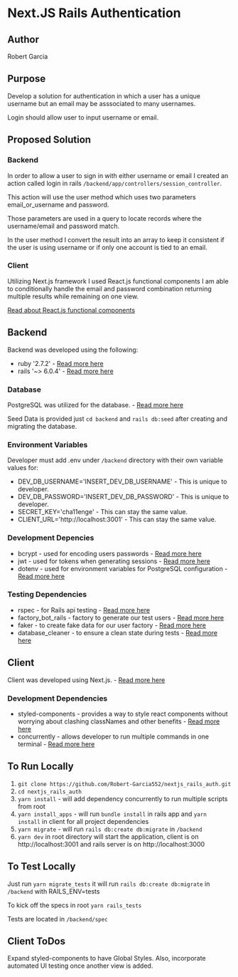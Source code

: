 # Next.JS Rails Authentication

## Author

Robert Garcia

## Purpose

Develop a solution for authentication in which a user has a unique username but an email may be asssociated to many usernames.

Login should allow user to input username or email.

## Proposed Solution

### Backend

In order to allow a user to sign in with either username or email I created an action called login in rails `/backend/app/controllers/session_controller`.

This action will use the user method which uses two parameters email_or_username and password. 

Those parameters are used in a query to locate records where the username/email and password match.

In the user method I convert the result into an array to keep it consistent if the user is using username or if only one account is tied to an email.

### Client

Utilizing Next.js framework I used React.js functional components I am able to conditionally handle the email and password combination returning multiple results while remaining on one view.

[Read about React.js functional components](https://reactjs.org/docs/hooks-state.html)

## Backend

Backend was developed using the following:

* ruby '2.7.2' - [Read more here](https://www.ruby-lang.org/en/documentation/)
* rails '~> 6.0.4' - [Read more here](https://rubyonrails.org/)

### Database

PostgreSQL was utilized for the database. - [Read more here](https://www.postgresql.org/)

Seed Data is provided just `cd backend` and `rails db:seed` after creating and migrating the database.

### Environment Variables

Developer must add .env under `/backend` directory with their own variable values for:

* DEV_DB_USERNAME='INSERT_DEV_DB_USERNAME' - This is unique to developer.
* DEV_DB_PASSWORD='INSERT_DEV_DB_PASSWORD' - This is unique to developer.
* SECRET_KEY='cha11enge' - This can stay the same value.
* CLIENT_URL='http://localhost:3001' - This can stay the same value.

### Development Depencies
* bcrypt - used for encoding users passwords - [Read more here](https://github.com/bcrypt-ruby/bcrypt-ruby)
* jwt - used for tokens when generating sessions - [Read more here](https://github.com/jwt/ruby-jwt)
* dotenv - used for environment variables for PostgreSQL configuration - [Read more here](https://github.com/bkeepers/dotenv)

### Testing Dependencies
* rspec - for Rails api testing - [Read more here](https://github.com/rspec/rspec-rails)
* factory_bot_rails - factory to generate our test users - [Read more here](https://github.com/thoughtbot/factory_bot)
* faker - to create fake data for our user factory - [Read more here](https://github.com/faker-ruby/faker)
* database_cleaner - to ensure a clean state during tests - [Read more here](https://github.com/DatabaseCleaner/database_cleaner)

## Client

Client was developed using Next.js. - [Read more here](https://nextjs.org/docs/getting-started)

### Development Dependencies

* styled-components - provides a way to style react components without worrying about clashing classNames and other benefits - [Read more here](https://styled-components.com/docs/basics#getting-started)
* concurrently - allows developer to run multiple commands in one terminal - [Read more here](https://www.npmjs.com/package/concurrently#why)

## To Run Locally

1. `git clone https://github.com/Robert-Garcia552/nextjs_rails_auth.git`
2. `cd nextjs_rails_auth`
3. `yarn install` - will add dependency concurrently to run multiple scripts from root
4. `yarn install_apps` - will run `bundle install` in rails app and `yarn install` in client for all project dependencies
5. `yarn migrate` - will run `rails db:create db:migrate` in `/backend`
6. `yarn dev` in root directory will start the application, client is on http://localhost:3001 and rails server is on http://localhost:3000

## To Test Locally

Just run `yarn migrate_tests` it will run `rails db:create db:migrate` in `/backend` with RAILS_ENV=tests

To kick off the specs in root `yarn rails_tests`

Tests are located in `/backend/spec`

## Client ToDos

Expand styled-components to have Global Styles. Also, incorporate automated UI testing once another view is added.
